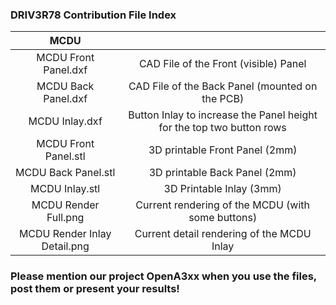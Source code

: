 ### DRIV3R78 Contribution File Index

| MCDU | |
| :---: | :---: |
| MCDU Front Panel.dxf | CAD File of the Front (visible) Panel |
| MCDU Back Panel.dxf | CAD File of the Back Panel (mounted on the PCB) |
| MCDU Inlay.dxf | Button Inlay to increase the Panel height for the top two button rows |
| MCDU Front Panel.stl | 3D printable Front Panel (2mm) |
| MCDU Back Panel.stl | 3D printable Back Panel (2mm) |
| MCDU Inlay.stl | 3D Printable Inlay (3mm) |
| MCDU Render Full.png | Current rendering of the MCDU (with some buttons) |
| MCDU Render Inlay Detail.png | Current detail rendering of the MCDU Inlay |

### Please mention our project OpenA3xx when you use the files, post them or present your results!
